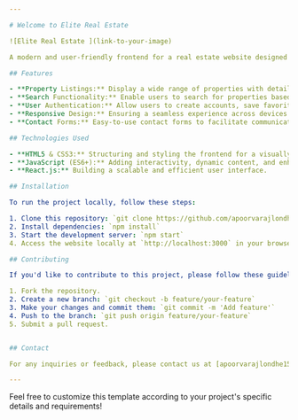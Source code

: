 ```yaml
---

# Welcome to Elite Real Estate  

![Elite Real Estate ](link-to-your-image)

A modern and user-friendly frontend for a real estate website designed to showcase properties, streamline property searches, and provide a seamless user experience.

## Features

- **Property Listings:** Display a wide range of properties with detailed information, including images, descriptions, price, and location.
- **Search Functionality:** Enable users to search for properties based on various criteria such as location, price range, property type, etc.
- **User Authentication:** Allow users to create accounts, save favorite properties, and manage their preferences.
- **Responsive Design:** Ensuring a seamless experience across devices - desktops, tablets, and mobile phones.
- **Contact Forms:** Easy-to-use contact forms to facilitate communication between users and real estate agents.

## Technologies Used

- **HTML5 & CSS3:** Structuring and styling the frontend for a visually appealing interface.
- **JavaScript (ES6+):** Adding interactivity, dynamic content, and enhanced user experience.
- **React.js:** Building a scalable and efficient user interface.

## Installation

To run the project locally, follow these steps:

1. Clone this repository: `git clone https://github.com/apoorvarajlondhe/elite_real_state.git` 
2. Install dependencies: `npm install`
3. Start the development server: `npm start`
4. Access the website locally at `http://localhost:3000` in your browser.

## Contributing

If you'd like to contribute to this project, please follow these guidelines:

1. Fork the repository.
2. Create a new branch: `git checkout -b feature/your-feature`
3. Make your changes and commit them: `git commit -m 'Add feature'`
4. Push to the branch: `git push origin feature/your-feature`
5. Submit a pull request.


## Contact

For any inquiries or feedback, please contact us at [apoorvarajlondhe15@gmail.com](mailto:apoorvarajlondhe15@gmail.com).

---
```


Feel free to customize this template according to your project's specific details and requirements!
